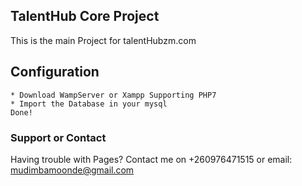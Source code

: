 ## TalentHub Core Project
This is the main Project for talentHubzm.com

## Configuration
```
* Download WampServer or Xampp Supporting PHP7
* Import the Database in your mysql
Done!
```


### Support or Contact

Having trouble with Pages?  Contact me on +260976471515 or email: mudimbamoonde@gmail.com
